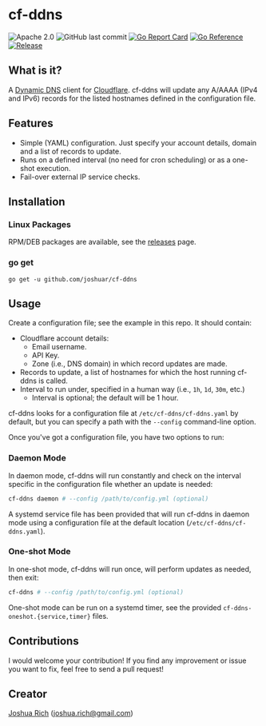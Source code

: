 # cf-ddns

![Apache 2.0](https://img.shields.io/github/license/joshuar/cf-ddns) 
![GitHub last commit](https://img.shields.io/github/last-commit/joshuar/cf-ddns)
[![Go Report Card](https://goreportcard.com/badge/github.com/joshuar/cf-ddns?style=flat-square)](https://goreportcard.com/report/github.com/joshuar/cf-ddns) 
[![Go Reference](https://pkg.go.dev/badge/github.com/joshuar/cf-ddns.svg)](https://pkg.go.dev/github.com/joshuar/cf-ddns)
[![Release](https://img.shields.io/github/release/joshuar/cf-ddns.svg?style=flat-square)](https://github.com/joshuar/cf-ddns/releases/latest)

## What is it?

A [Dynamic DNS](https://en.wikipedia.org/wiki/Dynamic_DNS) client for
[Cloudflare](https://www.cloudflare.com/dns/). cf-ddns will update any A/AAAA
(IPv4 and IPv6) records for the listed hostnames defined in the configuration
file.  

## Features

- Simple (YAML) configuration. Just specify your account details, domain and a
  list of records to update.  
- Runs on a defined interval (no need for cron scheduling) or as a one-shot execution.
- Fail-over external IP service checks.  

## Installation

### Linux Packages

RPM/DEB packages are available, see the [releases](https://github.com/joshuar/cf-ddns/releases) page.

### go get
```shell
go get -u github.com/joshuar/cf-ddns
```

## Usage

Create a configuration file; see the example in this repo.  It should contain:

- Cloudflare account details:
  - Email username.
  - API Key.
  - Zone (i.e., DNS domain) in which record updates are made.
- Records to update, a list of hostnames for which the host running cf-ddns is
  called.
- Interval to run under, specified in a human way (i.e., `1h`, `1d`, `30m`, etc.)
  - Interval is optional; the default will be 1 hour.

cf-ddns looks for a configuration file at `/etc/cf-ddns/cf-ddns.yaml` by default, but you
can specify a path with the `--config` command-line option.

Once you've got a configuration file, you have two options to run:

### Daemon Mode

In daemon mode, cf-ddns will run constantly and check on the interval specific in the configuration
file whether an update is needed:

```bash
cf-ddns daemon # --config /path/to/config.yml (optional)
```

A systemd service file has been provided that will run cf-ddns in daemon mode using a configuration
file at the default location (`/etc/cf-ddns/cf-ddns.yaml`).


### One-shot Mode

In one-shot mode, cf-ddns will run once, will perform updates as needed, then exit:

```bash
cf-ddns # --config /path/to/config.yml (optional)
```

One-shot mode can be run on a systemd timer, see the provided `cf-ddns-oneshot.{service,timer}`
files. 

## Contributions

I would welcome your contribution! If you find any improvement or issue you want
to fix, feel free to send a pull request!

## Creator

[Joshua Rich](https://github.com/joshuar) (joshua.rich@gmail.com)
